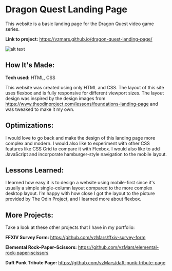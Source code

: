 # Dragon Quest Landing Page

This website is a basic landing page for the Dragon Quest video game series.

**Link to project:** https://vzmars.github.io/dragon-quest-landing-page/

![alt text](https://i.imgur.com/nUVCTJl.png)

## How It's Made:

**Tech used:** HTML, CSS

This website was created using only HTML and CSS. The layout of this site uses flexbox and is fully responsive for different viewport sizes. The layout design was inspired by the design images from https://www.theodinproject.com/lessons/foundations-landing-page and was tweaked to make it my own.

## Optimizations:

I would love to go back and make the design of this landing page more complex and modern. I would also like to experiment with other CSS features like CSS Grid to compare it with Flexbox. I would also like to add JavaScript and incorporate hamburger-style navigation to the mobile layout.

## Lessons Learned:

I learned how easy it is to design a website using mobile-first since it's usually a simple single-column layout compared to the more complex desktop layout. I’m happy with how close I got the layout to the picture provided by The Odin Project, and I learned more about flexbox.

## More Projects:

Take a look at these other projects that I have in my portfolio:

**FFXIV Survey Form:** https://github.com/vzMars/ffxiv-survey-form

**Elemental Rock–Paper–Scissors:** https://github.com/vzMars/elemental-rock-paper-scissors

**Daft Punk Tribute Page:** https://github.com/vzMars/daft-punk-tribute-page
